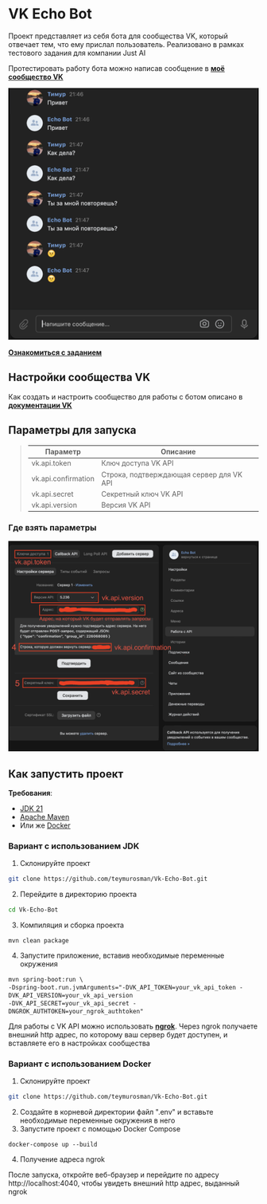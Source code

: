 # VK Echo Bot

Проект представляет из себя бота для сообщества VK, который отвечает тем, что ему прислал пользователь.
Реализовано в рамках тестового задания для компании Just AI

Протестировать работу бота можно написав сообщение в [**моё сообщество VK**](https://vk.com/club226068085)

![Пример работы](src/main/resources/static/images/vkbot-example.png)

[**Ознакомиться с заданием**](https://docs.google.com/document/d/1x_EEtb1AbU83dlJHVnI4GYkoSnGmXYmzqoM6q_BceF0/edit)

## Настройки сообщества VK
Как создать и настроить сообщество для работы с ботом описано в [**документации VK**](https://dev.vk.com/ru/api/bots/getting-started)
## Параметры для запуска
> | Параметр            | Описание                                 |
> |---------------------|------------------------------------------|
> | vk.api.token        | Ключ доступа VK API                      |
> | vk.api.confirmation | Строка, подтверждающая сервер для VK API |
> | vk.api.secret       | Секретный ключ VK API                    |
> | vk.api.version      | Версия VK API                            |

### Где взять параметры
![параметры VK](src/main/resources/static/images/vk-api-propeties.png)

## Как запустить проект
**Требования**:
* [JDK 21](https://www.oracle.com/java/technologies/downloads/#java21)
* [Apache Maven](https://maven.apache.org/download.cgi)
* Или же [Docker](https://www.docker.com/products/docker-desktop/)

### Вариант с использованием JDK
1) Склонируйте проект
```bash
git clone https://github.com/teymurosman/Vk-Echo-Bot.git
```
2) Перейдите в директорию проекта
```bash
cd Vk-Echo-Bot
```
3) Компиляция и сборка проекта
```
mvn clean package
```
4) Запустите приложение, вставив необходимые переменные окружения
```
mvn spring-boot:run \
-Dspring-boot.run.jvmArguments="-DVK_API_TOKEN=your_vk_api_token -DVK_API_VERSION=your_vk_api_version 
-DVK_API_SECRET=your_vk_api_secret -DNGROK_AUTHTOKEN=your_ngrok_authtoken"
```
Для работы с VK API можно использовать [**ngrok**](https://www.google.com/search?client=safari&rls=en&q=ngrok+download&ie=UTF-8&oe=UTF-8).
Через ngrok получаете внешний http адрес, по которому ваш сервер будет доступен, и вставляете его в настройках сообщества

### Вариант с использованием Docker
1) Склонируйте проект
```bash
git clone https://github.com/teymurosman/Vk-Echo-Bot.git
```
2) Создайте в корневой директории файл ".env" и вставьте необходимые переменные окружения в него
3) Запустите проект с помощью Docker Compose
```
docker-compose up --build
```
4) Получение адреса ngrok

После запуска, откройте веб-браузер и перейдите по адресу http://localhost:4040, чтобы увидеть внешний http адрес, выданный ngrok
